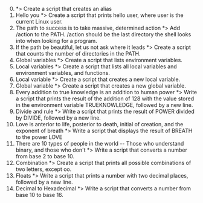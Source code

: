 0. <o> *> Create a script that creates an alias
1. Hello you *> Create a script that prints hello user, where user is the current Linux user.
2. The path to success is to take massive, determined action *> Add /action to the PATH. /action should be the last directory the shell looks into when looking for a program.
3. If the path be beautiful, let us not ask where it leads *> Create a script that counts the number of directories in the PATH.
4. Global variables *> Create a script that lists environment variables.
5. Local variables *> Create a script that lists all local variables and environment variables, and functions.
6. Local variable *> Create a script that creates a new local variable.
7. Global variable *> Create a script that creates a new global variable.
8. Every addition to true knowledge is an addition to human power *> Write a script that prints the result of the addition of 128 with the value stored in the environment variable TRUEKNOWLEDGE, followed by a new line.
9. Divide and rule *> Write a script that prints the result of POWER divided by DIVIDE, followed by a new line.
10. Love is anterior to life, posterior to death, initial of creation, and the exponent of breath *> Write a script that displays the result of BREATH to the power LOVE
11. There are 10 types of people in the world -- Those who understand binary, and those who don't *> Write a script that converts a number from base 2 to base 10.
12. Combination *> Create a script that prints all possible combinations of two letters, except oo.
13. Floats *> Write a script that prints a number with two decimal places, followed by a new line.
14. Decimal to Hexadecimal *> Write a script that converts a number from base 10 to base 16.

